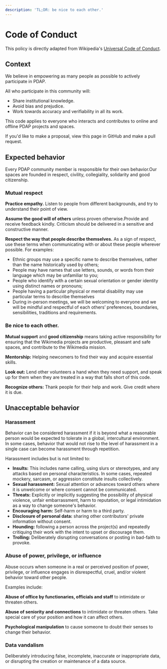 ```yaml
---
description: 'TL;DR: be nice to each other.'
---
```


# Code of Conduct

This policy is directly adapted from Wikipedia's [Universal Code of Conduct](https://foundation.wikimedia.org/wiki/Universal_Code_of_Conduct).

## Context

We believe in empowering as many people as possible to actively participate in PDAP.

All who participate in this community will:

* Share institutional knowledge.
* Avoid bias and prejudice.
* Work towards accuracy and verifiability in all its work.

This code applies to everyone who interacts and contributes to online and offline PDAP projects and spaces.

If you'd like to make a proposal, view this page in GitHub and make a pull request.

## Expected behavior

Every PDAP community member is responsible for their own behavior.Our spaces are founded in respect, civility, collegiality, solidarity and good citizenship.

### Mutual respect

**Practice empathy.** Listen to people from different backgrounds, and try to understand their point of view.

**Assume the good will of others** unless proven otherwise.Provide and receive feedback kindly. Criticism should be delivered in a sensitive and constructive manner.

**Respect the way that people describe themselves.** As a sign of respect, use these terms when communicating with or about these people wherever possible. For examples:

* Ethnic groups may use a specific name to describe themselves, rather than the name historically used by others;
* People may have names that use letters, sounds, or words from their language which may be unfamiliar to you;
* People who identify with a certain sexual orientation or gender identity using distinct names or pronouns;
* People having a particular physical or mental disability may use particular terms to describe themselves
* During in-person meetings, we will be welcoming to everyone and we will be mindful and respectful of each others’ preferences, boundaries, sensibilities, traditions and requirements.

### Be nice to each other.

**Mutual support** and **good citizenship** means taking active responsibility for ensuring that the Wikimedia projects are productive, pleasant and safe spaces, and contribute to the Wikimedia mission.

**Mentorship:** Helping newcomers to find their way and acquire essential skills.

**Look out:** Lend other volunteers a hand when they need support, and speak up for them when they are treated in a way that falls short of this code.

**Recognize others:** Thank people for their help and work. Give credit where it is due.

## Unacceptable behavior

### Harassment

Behavior can be considered harassment if it is beyond what a reasonable person would be expected to tolerate in a global, intercultural environment. In some cases, behavior that would not rise to the level of harassment in a single case can become harassment through repetition. 

Harassment includes but is not limited to:

* **Insults:** This includes name calling, using slurs or stereotypes, and any attacks based on personal characteristics. In some cases, repeated mockery, sarcasm, or aggression constitute insults collectively.
* **Sexual harassment:** Sexual attention or advances toward others where it is unwelcome or where consent cannot be communicated.
* **Threats:** Explicitly or implicitly suggesting the possibility of physical violence, unfair embarrassment, harm to reputation, or legal intimidation as a way to change someone's behavior.
* **Encouraging harm:** Self-harm or harm to a third party.
* **Disclosure of personal data:** sharing other contributors' private information without consent.
* **Hounding:** following a person across the project\(s\) and repeatedly critiquing their work with the intent to upset or discourage them.
* **Trolling:** Deliberately disrupting conversations or posting in bad-faith to provoke.

### Abuse of power, privilege, or influence

Abuse occurs when someone in a real or perceived position of power, privilege, or influence engages in disrespectful, cruel, and/or violent behavior toward other people.

Examples include:

**Abuse of office by functionaries, officials and staff** to intimidate or threaten others.

**Abuse of seniority and connections** to intimidate or threaten others. Take special care of your position and how it can affect others.

**Psychological manipulation** to cause someone to doubt their senses to change their behavior.

### Data vandalism

Deliberately introducing false, incomplete, inaccurate or inappropriate data, or disrupting the creation or maintenance of a data source.


